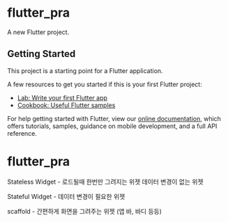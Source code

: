 # flutter_pra

A new Flutter project.

## Getting Started

This project is a starting point for a Flutter application.

A few resources to get you started if this is your first Flutter project:

- [Lab: Write your first Flutter app](https://flutter.dev/docs/get-started/codelab)
- [Cookbook: Useful Flutter samples](https://flutter.dev/docs/cookbook)

For help getting started with Flutter, view our
[online documentation](https://flutter.dev/docs), which offers tutorials,
samples, guidance on mobile development, and a full API reference.
# flutter_pra

Stateless Widget - 로드될때 한번만 그려지는 위젯 데이터 변경이 없는 위젯

Stateful Widget - 데이터 변경이 필요한 위젯


scaffold - 간편하게 화면을 그려주는 위젯 (앱 바, 바디 등등)
